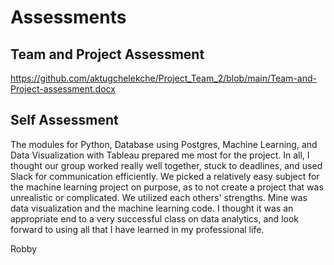 # Assessments

## Team and Project Assessment

https://github.com/aktugchelekche/Project_Team_2/blob/main/Team-and-Project-assessment.docx

## Self Assessment

The modules for Python, Database using Postgres, Machine Learning, and Data Visualization with Tableau prepared me most for the project. In all, I thought our group worked really well together, stuck to deadlines, and used Slack for communication efficiently.  We picked a relatively easy subject for the machine learning project on purpose, as to not create a project that was unrealistic or complicated.  We utilized each others' strengths.   Mine was data visualization and the machine learning code.  I thought it was an appropriate end to a very successful class on data analytics, and look forward to using all that I have learned in my professional life.

Robby 

